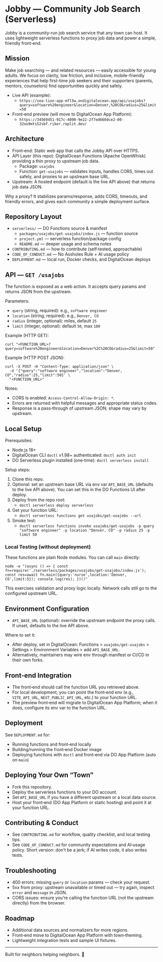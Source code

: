 # Jobby — Community Job Search (Serverless)

Jobby is a community-run job search service that any town can host. It uses lightweight serverless functions to proxy job data and power a simple, friendly front‑end.

## Mission
Make job searching — and related resources — easily accessible for young adults. We focus on clarity, low friction, and inclusive, mobile-friendly experiences that help first-time job seekers and their supporters (parents, mentors, counselors) find opportunities quickly and safely.

- Live API (example):
  - `https://sea-lion-app-mfl5w.ondigitalocean.app/api/usajobs?query=software%20engineer&location=Denver,%20CO&radius=25&limit=50`
- Front‑end preview (will move to DigitalOcean App Platform):
  - `https://34569451-917c-4090-9e22-2f7ed660dce2-00-32oo9mts52sbf.riker.replit.dev/`

## Architecture
- Front‑end: Static web app that calls the Jobby API over HTTPS.
- API Layer (this repo): DigitalOcean Functions (Apache OpenWhisk) providing a thin proxy to upstream job data.
  - Package: `usajobs`
  - Function: `get-usajobs` — validates inputs, handles CORS, times out safely, and proxies to an upstream base URL.
- Upstream: A hosted endpoint (default is the live API above) that returns job data JSON.

Why a proxy? It stabilizes params/response, adds CORS, timeouts, and friendly errors, and gives each community a simple deployment surface.

## Repository Layout
- `serverless/` — DO Functions source & manifest
  - `packages/usajobs/get-usajobs/index.js` — function source
  - `project.yml` — serverless function/package config
  - `README.md` — deeper usage and schema notes
- `CONTRIBUTING.md` — how to contribute (self‑tested, approachable)
- `CODE_OF_CONDUCT.md` — No Assholes Rule + AI usage policy
 - `DEPLOYMENT.md` — local run, Docker checks, and DigitalOcean deploys

## API — `GET /usajobs`
The function is exposed as a web action. It accepts query params and returns JSON from the upstream.

Parameters:
- `query` (string, required): e.g., `software engineer`
- `location` (string, required): e.g., `Denver, CO`
- `radius` (integer, optional): miles, default `25`
- `limit` (integer, optional): default `50`, max `100`

Example (HTTP GET):
```
curl "<FUNCTION_URL>?query=software%20engineer&location=Denver%2C%20CO&radius=25&limit=50"
```

Example (HTTP POST JSON):
```
curl -X POST -H "Content-Type: application/json" \
  -d '{"query":"software engineer","location":"Denver, CO","radius":25,"limit":50}' \
  "<FUNCTION_URL>"
```

Notes:
- CORS is enabled: `Access-Control-Allow-Origin: *`.
- Errors are returned with helpful messages and appropriate status codes.
- Response is a pass‑through of upstream JSON; shape may vary by upstream.

## Local Setup
Prerequisites:
- Node.js 18+
- DigitalOcean CLI `doctl` v1.98+ authenticated: `doctl auth init`
- DO Serverless plugin installed (one‑time): `doctl serverless install`

Setup steps:
1) Clone this repo.
2) Optional: set an upstream base URL via env var `API_BASE_URL` (defaults to the live API above). You can set this in the DO Functions UI after deploy.
3) Deploy from the repo root:
   - `doctl serverless deploy serverless`
4) Get your function URL:
   - `doctl serverless functions get usajobs/get-usajobs --url`
5) Smoke test:
   - `doctl serverless functions invoke usajobs/get-usajobs -p query "software engineer" -p location "Denver, CO" -p radius 25 -p limit 50`

### Local Testing (without deployment)
These functions are plain Node modules. You can call `main` directly:
```
node -e "(async () => { const fn=require('./serverless/packages/usajobs/get-usajobs/index.js'); const res=await fn.main({query:'nurse',location:'Denver, CO',limit:5}); console.log(res); })()"
```
This exercises validation and proxy logic locally. Network calls still go to the configured upstream URL.

## Environment Configuration
- `API_BASE_URL` (optional): override the upstream endpoint the proxy calls. If unset, defaults to the live API above.

Where to set it:
- After deploy, set in DigitalOcean: Functions > `usajobs/get-usajobs` > Settings > Environment Variables > add `API_BASE_URL`.
- Alternatively, maintainers may wire env through manifest or CI/CD in their own forks.

## Front‑end Integration
- The front‑end should call the function URL you retrieved above.
- For local development, you can point the front‑end env (e.g., `VITE_API_URL`, `NEXT_PUBLIC_API_URL`, etc.) to your function URL.
- The preview front‑end will migrate to DigitalOcean App Platform; when it does, configure its env var to the function URL.

## Deployment
See `DEPLOYMENT.md` for:
- Running functions and front‑end locally
- Building/running the front‑end Docker image
- Deploying functions with `doctl` and front‑end via DO App Platform (auto on `main`)

## Deploying Your Own “Town”
- Fork this repository.
- Deploy the serverless functions to your DO account.
- Set `API_BASE_URL` if you have a different upstream or a local data source.
- Host your front‑end (DO App Platform or static hosting) and point it at your function URL.

## Contributing & Conduct
- See `CONTRIBUTING.md` for workflow, quality checklist, and local testing tips.
- See `CODE_OF_CONDUCT.md` for community expectations and AI‑usage policy. Short version: don’t be a jerk; if AI writes code, it also writes tests.

## Troubleshooting
- 400 errors: missing `query` or `location` params — check your request.
- 5xx from proxy: upstream unavailable or timed out — try again, inspect `error` and `message` in JSON.
- CORS issues: ensure you’re calling the function URL (not the upstream directly) from the browser.

## Roadmap
- Additional data sources and normalizers for more regions.
- Front‑end move to DigitalOcean App Platform with town‑theming.
- Lightweight integration tests and sample UI fixtures.

---
Built for neighbors helping neighbors. 💛
